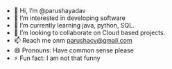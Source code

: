 - 👋 Hi, I’m @parushayadav
- 👀 I’m interested in developing software
- 🌱 I’m currently learning java, python, SQL.
- 💞️ I’m looking to collaborate on Cloud based projects.
- 📫 Reach me onm parushacv@gmail.com
- 😄 Pronouns: Have common sense please
- ⚡ Fun fact: I am not that funny
